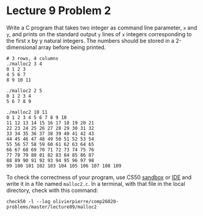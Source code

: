# Lecture 9 Problem 2

Write a C program that takes two integer as command line parameter, `x` and
`y`, and prints on the standard output `y` lines of `x` integers corresponding
to the first x by y natural integers. The numbers should be stored in a
2-dimensional array before being printed.

```shell
# 3 rows, 4 columns
./malloc2 3 4
0 1 2 3
4 5 6 7
8 9 10 11

./malloc2 2 5
0 1 2 3 4
5 6 7 8 9

./malloc2 10 11
0 1 2 3 4 5 6 7 8 9 10
11 12 13 14 15 16 17 18 19 20 21
22 23 24 25 26 27 28 29 30 31 32
33 34 35 36 37 38 39 40 41 42 43
44 45 46 47 48 49 50 51 52 53 54
55 56 57 58 59 60 61 62 63 64 65
66 67 68 69 70 71 72 73 74 75 76
77 78 79 80 81 82 83 84 85 86 87
88 89 90 91 92 93 94 95 96 97 98
99 100 101 102 103 104 105 106 107 108 109
```

To check the correctness of your program, use CS50 [sandbox](sandbox.cs50.io)
or [IDE](ide.cs50.io) and write it in a file named `malloc2.c`. In a terminal,
with that file in the local directory, check with this command:
```shell
check50 -l --log olivierpierre/comp26020-problems/master/lecture09/malloc2
```
